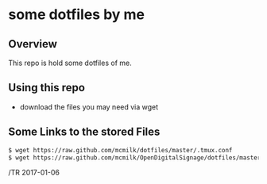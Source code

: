 # some dotfiles by me

## Overview

This repo is hold some dotfiles of me.

## Using this repo

- download the files you may need via wget


## Some Links to the stored Files

```bash
$ wget https://raw.github.com/mcmilk/dotfiles/master/.tmux.conf
$ wget https://raw.github.com/mcmilk/OpenDigitalSignage/dotfiles/master/.vimrc
```


/TR 2017-01-06
